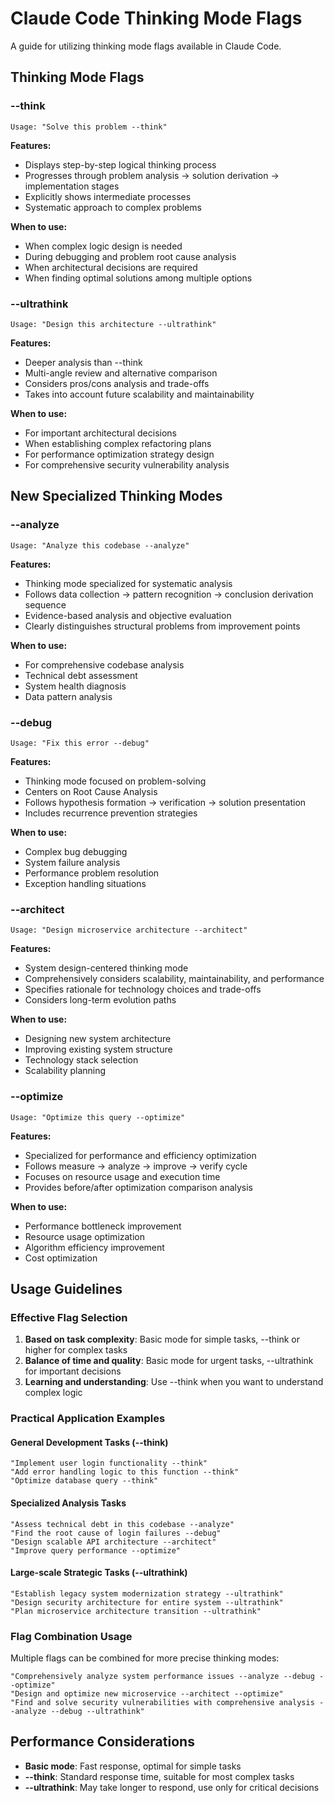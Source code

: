 # Claude Code Thinking Mode Flags

A guide for utilizing thinking mode flags available in Claude Code.

## Thinking Mode Flags

### --think
```
Usage: "Solve this problem --think"
```
**Features:**
- Displays step-by-step logical thinking process
- Progresses through problem analysis → solution derivation → implementation stages
- Explicitly shows intermediate processes
- Systematic approach to complex problems

**When to use:**
- When complex logic design is needed
- During debugging and problem root cause analysis
- When architectural decisions are required
- When finding optimal solutions among multiple options

### --ultrathink
```
Usage: "Design this architecture --ultrathink"
```
**Features:**
- Deeper analysis than --think
- Multi-angle review and alternative comparison
- Considers pros/cons analysis and trade-offs
- Takes into account future scalability and maintainability

**When to use:**
- For important architectural decisions
- When establishing complex refactoring plans
- For performance optimization strategy design
- For comprehensive security vulnerability analysis

## New Specialized Thinking Modes

### --analyze
```
Usage: "Analyze this codebase --analyze"
```
**Features:**
- Thinking mode specialized for systematic analysis
- Follows data collection → pattern recognition → conclusion derivation sequence
- Evidence-based analysis and objective evaluation
- Clearly distinguishes structural problems from improvement points

**When to use:**
- For comprehensive codebase analysis
- Technical debt assessment
- System health diagnosis
- Data pattern analysis

### --debug  
```
Usage: "Fix this error --debug"
```
**Features:**
- Thinking mode focused on problem-solving
- Centers on Root Cause Analysis
- Follows hypothesis formation → verification → solution presentation
- Includes recurrence prevention strategies

**When to use:**
- Complex bug debugging
- System failure analysis
- Performance problem resolution
- Exception handling situations

### --architect
```
Usage: "Design microservice architecture --architect"
```
**Features:**
- System design-centered thinking mode
- Comprehensively considers scalability, maintainability, and performance
- Specifies rationale for technology choices and trade-offs
- Considers long-term evolution paths

**When to use:**
- Designing new system architecture
- Improving existing system structure
- Technology stack selection
- Scalability planning

### --optimize
```  
Usage: "Optimize this query --optimize"
```
**Features:**
- Specialized for performance and efficiency optimization
- Follows measure → analyze → improve → verify cycle
- Focuses on resource usage and execution time
- Provides before/after optimization comparison analysis

**When to use:**
- Performance bottleneck improvement
- Resource usage optimization
- Algorithm efficiency improvement
- Cost optimization

## Usage Guidelines

### Effective Flag Selection
1. **Based on task complexity**: Basic mode for simple tasks, --think or higher for complex tasks
2. **Balance of time and quality**: Basic mode for urgent tasks, --ultrathink for important decisions
3. **Learning and understanding**: Use --think when you want to understand complex logic

### Practical Application Examples

#### General Development Tasks (--think)
```
"Implement user login functionality --think"
"Add error handling logic to this function --think"
"Optimize database query --think"
```

#### Specialized Analysis Tasks
```
"Assess technical debt in this codebase --analyze"
"Find the root cause of login failures --debug"
"Design scalable API architecture --architect"
"Improve query performance --optimize"
```

#### Large-scale Strategic Tasks (--ultrathink)
```
"Establish legacy system modernization strategy --ultrathink"
"Design security architecture for entire system --ultrathink"
"Plan microservice architecture transition --ultrathink"
```

### Flag Combination Usage
Multiple flags can be combined for more precise thinking modes:
```
"Comprehensively analyze system performance issues --analyze --debug --optimize"
"Design and optimize new microservice --architect --optimize"
"Find and solve security vulnerabilities with comprehensive analysis --analyze --debug --ultrathink"
```

## Performance Considerations

- **Basic mode**: Fast response, optimal for simple tasks
- **--think**: Standard response time, suitable for most complex tasks
- **--ultrathink**: May take longer to respond, use only for critical decisions
